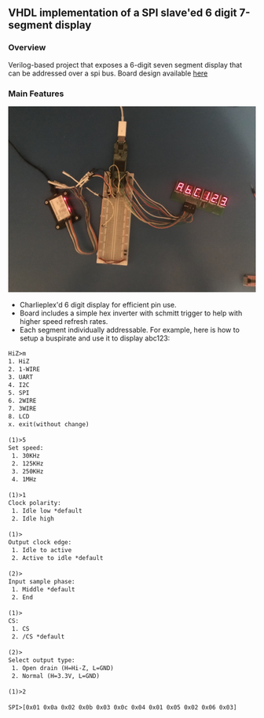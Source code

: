 ## VHDL implementation of a SPI slave'ed 6 digit 7-segment display ##

### Overview ###

Verilog-based project that exposes a 6-digit seven segment display that can be addressed over a spi bus. Board design available [here](https://circuitmaker.com/Projects/Details/Andrew-Tayman/MC74ACT14-Seven-Segment)

### Main Features ###
![](https://raw.githubusercontent.com/dretay/disp_hex_mux/master/IMG_3861.jpg)
- Charlieplex'd 6 digit display for efficient pin use. 
- Board includes a simple hex inverter with schmitt trigger to help with higher speed refresh rates. 
- Each segment individually addressable. For example, here is how to setup a buspirate and use it to display abc123:

```
HiZ>m
1. HiZ
2. 1-WIRE
3. UART
4. I2C
5. SPI
6. 2WIRE
7. 3WIRE
8. LCD
x. exit(without change)

(1)>5
Set speed:
 1. 30KHz
 2. 125KHz
 3. 250KHz
 4. 1MHz

(1)>1
Clock polarity:
 1. Idle low *default
 2. Idle high

(1)>
Output clock edge:
 1. Idle to active
 2. Active to idle *default

(2)>
Input sample phase:
 1. Middle *default
 2. End

(1)>
CS:
 1. CS
 2. /CS *default

(2)>
Select output type:
 1. Open drain (H=Hi-Z, L=GND)
 2. Normal (H=3.3V, L=GND)

(1)>2

SPI>[0x01 0x0a 0x02 0x0b 0x03 0x0c 0x04 0x01 0x05 0x02 0x06 0x03]
```
